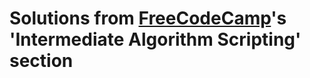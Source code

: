 # Solutions from [FreeCodeCamp](https://freecodecamp.com)'s 'Intermediate Algorithm Scripting' section
